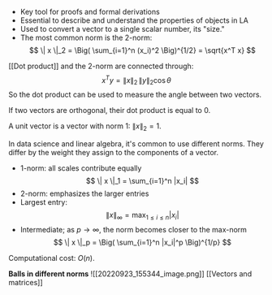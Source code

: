 - Key tool for proofs and formal derivations
- Essential to describe and understand the properties of objects in LA
- Used to convert a vector to a single scalar number, its "size."
- The most common norm is the 2-norm:
$$
\| x \|_2 = \Big( \sum_{i=1}^n (x_i)^2 \Big)^{1/2}
= \sqrt{x^T x}
$$

[[Dot product]] and the 2-norm are connected through:
$$
x^T y = \| x \|_2 \, \| y \|_2 \cos \theta
$$
So the dot product can be used to measure the angle between two vectors.

If two vectors are orthogonal, their dot product is equal to 0.

A unit vector is a vector with norm 1: $\|x\|_2 = 1$.

In data science and linear algebra, it's common to use different norms. They differ by the weight they assign to the components of a vector.

- 1-norm: all scales contribute equally
$$
\| x \|_1 = \sum_{i=1}^n |x_i|
$$
- 2-norm: emphasizes the larger entries
- Largest entry:
$$
  \| x \|_\infty = \max_{1 \le i \le n} |x_i|
$$
- Intermediate; as $p \to \infty$, the norm becomes closer to the max-norm
$$
  \| x \|_p = \Big( \sum_{i=1}^n |x_i|^p \Big)^{1/p}
$$

Computational cost: $O(n)$.

**Balls in different norms**
![[20220923_155344_image.png]]
[[Vectors and matrices]]